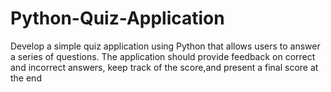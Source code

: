 # Python-Quiz-Application
Develop a simple quiz application using Python that allows users to answer a  series of questions. The application should provide feedback on correct and  incorrect answers, keep track of the score,and present a final score at the end

